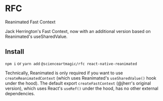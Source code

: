 # RFC

Reanimated Fast Context

Jack Herrington's Fast Context, now with an additional version based on Reanimated's useSharedValue.

## Install

`npm i` or `yarn add` `@scienceartmagic/rfc react-native-reanimated`

Technically, Reanimated is only required if you want to use `createReanimatedContext` (which uses Reanimated's `useSharedValue()` hook under the hood). The default export `createFastContext` (@jherr's original version), which uses React's `useRef()` under the hood, has no other external dependencies.
